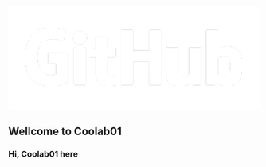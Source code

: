 ﻿
<nav>

<div>

![GitHub](../profile/aset/img/GitHub-Logo-Light.png)

</div>

</nav>

## **Wellcome to Coolab01**

### Hi, Coolab01 here